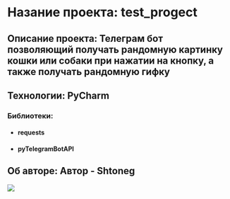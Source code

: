 # Назание проекта: test_progect
## Описание проекта: Телеграм бот позволяющий получать рандомную картинку кошки или собаки при нажатии на кнопку, а также получать рандомную гифку
## Технологии: PyCharm
### Библиотеки: 
* #### requests 
* #### pyTelegramBotAPI
## Об авторе: Автор - Shtoneg
![](https://sun1-99.userapi.com/impg/a6U8ONNRFtQ0oiC89IUB3f6g3rSn0uXeojC_Rw/ZZkZG_TlaEY.jpg?size=1536x1024&quality=96&sign=daabfb623381f358253d79d1ce63ee46&type=album)
